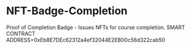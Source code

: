 # NFT-Badge-Completion
Proof of Completion Badge - Issues NFTs for course completion.
SMART CONTRACT ADDRESS=0xEb8E7DEc62312a4ef32044E2EB00c56d322cab50
